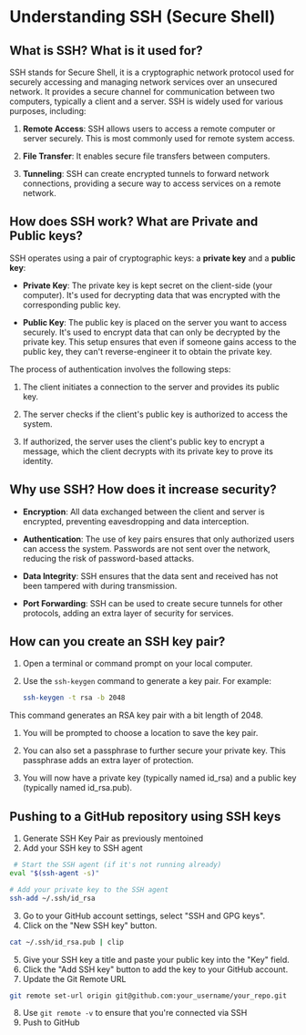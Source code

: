 # Understanding SSH (Secure Shell)

## What is SSH? What is it used for?

SSH  stands for Secure Shell, it is a cryptographic network protocol used for securely accessing and managing network services over an unsecured network. It provides a secure channel for communication between two computers, typically a client and a server. SSH is widely used for various purposes, including:

1. **Remote Access**: SSH allows users to access a remote computer or server securely. This is most commonly used for remote system access.

2. **File Transfer**: It enables secure file transfers between computers. 

3. **Tunneling**: SSH can create encrypted tunnels to forward network connections, providing a secure way to access services on a remote network.

## How does SSH work? What are Private and Public keys?

SSH operates using a pair of cryptographic keys: a **private key** and a **public key**:

- **Private Key**: The private key is kept secret on the client-side (your computer). It's used for decrypting data that was encrypted with the corresponding public key.

- **Public Key**: The public key is placed on the server you want to access securely. It's used to encrypt data that can only be decrypted by the private key. This setup ensures that even if someone gains access to the public key, they can't reverse-engineer it to obtain the private key.

The process of authentication involves the following steps:

1. The client initiates a connection to the server and provides its public key.

2. The server checks if the client's public key is authorized to access the system.

3. If authorized, the server uses the client's public key to encrypt a message, which the client decrypts with its private key to prove its identity.

## Why use SSH? How does it increase security?

- **Encryption**: All data exchanged between the client and server is encrypted, preventing eavesdropping and data interception.

- **Authentication**: The use of key pairs ensures that only authorized users can access the system. Passwords are not sent over the network, reducing the risk of password-based attacks.

- **Data Integrity**: SSH ensures that the data sent and received has not been tampered with during transmission.

- **Port Forwarding**: SSH can be used to create secure tunnels for other protocols, adding an extra layer of security for services.

## How can you create an SSH key pair?
1. Open a terminal or command prompt on your local computer.

2. Use the `ssh-keygen` command to generate a key pair. For example:

   ```bash
   ssh-keygen -t rsa -b 2048
   ```
This command generates an RSA key pair with a bit length of 2048.

1. You will be prompted to choose a location to save the key pair.

2. You can also set a passphrase to further secure your private key. This passphrase adds an extra layer of protection.

3. You will now have a private key (typically named id_rsa) and a public key (typically named id_rsa.pub).

## Pushing to a GitHub repository using SSH keys

1. Generate SSH Key Pair as previously mentoined
2. Add your SSH key to SSH agent
```bash
 # Start the SSH agent (if it's not running already)
eval "$(ssh-agent -s)"

# Add your private key to the SSH agent
ssh-add ~/.ssh/id_rsa
```
3. Go to your GitHub account settings, select "SSH and GPG keys".
4. Click on the "New SSH key" button.
```bash
cat ~/.ssh/id_rsa.pub | clip
```
5. Give your SSH key a title and paste your public key into the "Key" field.
6. Click the "Add SSH key" button to add the key to your GitHub account.
7. Update the Git Remote URL
```bash
git remote set-url origin git@github.com:your_username/your_repo.git
```
8. Use `git remote -v` to ensure that you're connected via SSH
9. Push to GitHub
